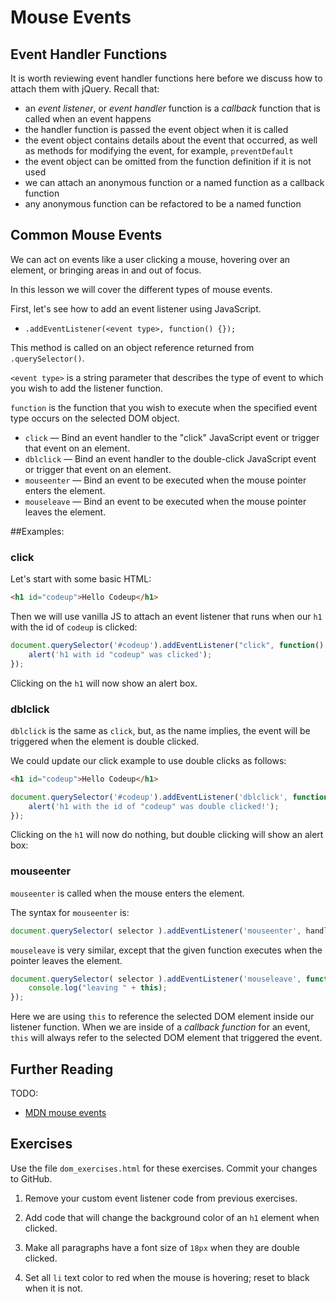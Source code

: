 # Mouse Events

## Event Handler Functions

It is worth reviewing event handler functions here before we discuss how to attach them with jQuery. Recall that:

- an *event listener*, or *event handler* function is a *callback* function that is called when an event happens
- the handler function is passed the event object when it is called
- the event object contains details about the event that occurred, as well as methods for modifying the event, for example, `preventDefault`
- the event object can be omitted from the function definition if it is not used
- we can attach an anonymous function or a named function as a callback function
- any anonymous function can be refactored to be a named function

## Common Mouse Events
We can act on events like a user clicking a mouse, hovering over an element, or bringing areas in and out of focus.

In this lesson we will cover the different types of mouse events.

First, let's see how to add an event listener using JavaScript. 

- `.addEventListener(<event type>, function() {});`

This method is called on an object reference returned from `.querySelector()`.

`<event type>` is a string parameter that describes the type of event to which you wish to add the listener function.  

`function` is the function that you wish to execute when the specified event type occurs on the selected DOM object.

- `click` &mdash; Bind an event handler to the "click" JavaScript event or trigger that event on an element.
- `dblclick` &mdash; Bind an event handler to the double-click JavaScript event or trigger that event on an element.
- `mouseenter` &mdash; Bind an event to be executed when the mouse pointer enters the element.
- `mouseleave` &mdash; Bind an event to be executed when the mouse pointer leaves the element.

##Examples:

### click
Let's start with some basic HTML:

~~~html
<h1 id="codeup">Hello Codeup</h1>
~~~

Then we will use vanilla JS to attach an event listener that runs when our `h1` with the id of `codeup` is clicked:

~~~js
document.querySelector('#codeup').addEventListener("click", function() {
    alert('h1 with id "codeup" was clicked');
});
~~~

Clicking on the `h1` will now show an alert box.

### dblclick

`dblclick` is the same as `click`, but, as the name implies, the event will be triggered when the element is double clicked.

We could update our click example to use double clicks as follows:

~~~html
<h1 id="codeup">Hello Codeup</h1>
~~~

~~~js
document.querySelector('#codeup').addEventListener('dblclick', function(e) {
    alert('h1 with the id of "codeup" was double clicked!');
});
~~~

Clicking on the `h1` will now do nothing, but double clicking will show an alert box:

### mouseenter

`mouseenter` is called when the mouse enters the element.

The syntax for `mouseenter` is:

~~~js
document.querySelector( selector ).addEventListener('mouseenter', handlerIn);
~~~

`mouseleave` is very similar, except that the given function executes when the pointer leaves the element.

~~~js
document.querySelector( selector ).addEventListener('mouseleave', function(event) {
    console.log("leaving " + this);
});
~~~


Here we are using `this` to reference the selected DOM element inside our listener function.  When we are inside of a _callback function_ for an event, `this` will always refer to the selected DOM element that triggered the event.

## Further Reading

TODO:
- [MDN mouse events](https://developer.mozilla.org/en-US/docs/Web/Events/Creating_and_triggering_events)

## Exercises

Use the file `dom_exercises.html` for these exercises.  Commit your changes to GitHub.

1. Remove your custom event listener code from previous exercises.

1. Add code that will change the background color of an `h1` element when clicked.

1. Make all paragraphs have a font size of `18px` when they are double clicked.

1. Set all `li` text color to red when the mouse is hovering; reset to black when it is not.
